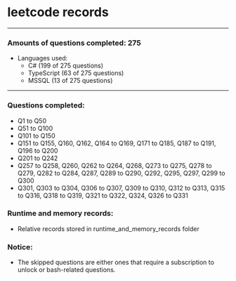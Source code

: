 # leetcode records
-----
### Amounts of questions completed: 275
- Languages used:
  - C# (199 of 275 questions)
  - TypeScript (63 of 275 questions)
  - MSSQL (13 of 275 questions)
-----
### Questions completed:
- Q1 to Q50
- Q51 to Q100
- Q101 to Q150
- Q151 to Q155, Q160, Q162, Q164 to Q169, Q171 to Q185, Q187 to Q191, Q196 to Q200
- Q201 to Q242
- Q257 to Q258, Q260, Q262 to Q264, Q268, Q273 to Q275, Q278 to Q279, Q282 to Q284, Q287, Q289 to Q290, Q292, Q295, Q297, Q299 to Q300
- Q301, Q303 to Q304, Q306 to Q307, Q309 to Q310, Q312 to Q313, Q315 to Q316, Q318 to Q319, Q321 to Q322, Q324, Q326 to Q331
### Runtime and memory records:
- Relative records stored in runtime_and_memory_records folder
### Notice:
- The skipped questions are either ones that require a subscription to unlock or bash-related questions.